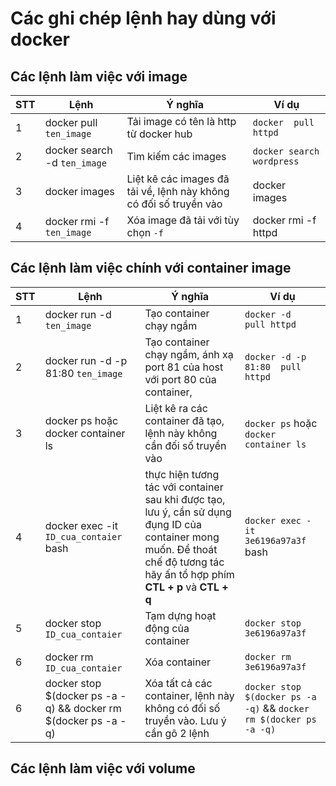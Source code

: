 # Các ghi chép lệnh hay dùng với docker

## Các lệnh làm việc với image

| STT | Lệnh | Ý nghĩa  | Ví dụ                           |
|--|--|--|------------------------------------------------|
| 1 | docker pull `ten_image` | Tải image có tên là http từ docker hub | `docker  pull httpd` |
| 2	| docker search  -d `ten_image`| Tìm kiếm các images | `docker search wordpress` |
| 3 | docker images| Liệt kê các images đã tải về, lệnh này không có đối số truyền vào | docker images | 
| 4 | docker rmi  -f `ten_image`| Xóa image đã tải với tùy chọn `-f` | docker rmi  -f httpd | 


## Các lệnh làm việc chính với container image

| STT | Lệnh | Ý nghĩa  | Ví dụ                           |
|--|--|--|------------------------------------------------|
| 1	| docker run  -d `ten_image`| Tạo container chạy ngầm | `docker -d  pull httpd` |
| 2 | docker run  -d -p 81:80 `ten_image` | Tạo container chạy ngầm, ánh xạ port 81 của host với port 80 của container, | `docker -d -p 81:80  pull httpd`|
| 3 | docker ps hoặc docker container ls | Liệt kê ra các container đã tạo, lệnh này không cần đối số truyền vào | `docker ps` hoặc `docker container ls` |
| 4 | docker exec -it `ID_cua_contaier` bash| thực hiện tương tác với container sau khi được tạo, lưu ý, cần sử dụng đụng ID của  container mong muốn. Để thoát chế độ tương tác hãy ấn tổ hợp phím **CTL + p** và **CTL + q** | `docker exec -it 3e6196a97a3f` bash |  
|5| docker stop `ID_cua_contaier` | Tạm dựng hoạt động của container | `docker stop 3e6196a97a3f`|
|6| docker rm `ID_cua_contaier` | Xóa  container | `docker rm 3e6196a97a3f`|
|6| docker stop $(docker ps -a -q) &&  docker rm $(docker ps -a -q) | Xóa tất cả các container, lệnh này không có đối số truyền vào. Lưu ý cần gõ 2 lệnh | `docker stop $(docker ps -a -q)` && `docker rm $(docker ps -a -q)`|


## Các lệnh làm việc với volume 
